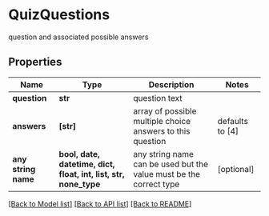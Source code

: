 # QuizQuestions

question and associated possible answers

## Properties
Name | Type | Description | Notes
------------ | ------------- | ------------- | -------------
**question** | **str** | question text | 
**answers** | **[str]** | array of possible multiple choice answers to this question | defaults to [4]
**any string name** | **bool, date, datetime, dict, float, int, list, str, none_type** | any string name can be used but the value must be the correct type | [optional]

[[Back to Model list]](../README.md#documentation-for-models) [[Back to API list]](../README.md#documentation-for-api-endpoints) [[Back to README]](../README.md)


